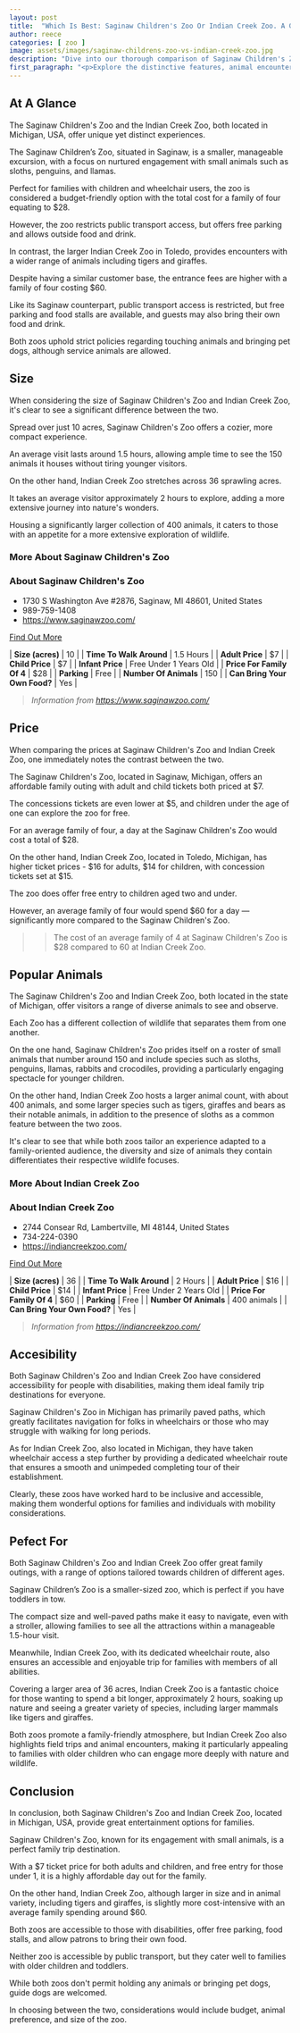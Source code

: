 ```yaml
---
layout: post
title:  "Which Is Best: Saginaw Children's Zoo Or Indian Creek Zoo. A Guide To Which Is The Best Zoo In Michigan, USA"
author: reece
categories: [ zoo ]
image: assets/images/saginaw-childrens-zoo-vs-indian-creek-zoo.jpg
description: "Dive into our thorough comparison of Saginaw Children's Zoo and Indian Creek Zoo. Discover the varied animal species, unique features, educational programs, and visitor experiences that make these zoos worth a visit."
first_paragraph: "<p>Explore the distinctive features, animal encounters, accessibility, and family-friendly experiences at two notable zoos located in the state of Michigan: Saginaw Children's Zoo in Saginaw and Indian Creek Zoo in Toledo.</p><p>We delve into each zoo's unique offerings, from small animal interactions to engaging field trips, studying both affordability and convenience factors, like parking and food options.</p><p>This comprehensive comparison provides you with all the necessary details to plan an amazing trip to either, or even both, of these Michigan-based zoos.</p>"
---
```


<div class="overview" markdown="1"> 

## At A Glance 

The Saginaw Children's Zoo and the Indian Creek Zoo, both located in Michigan, USA, offer unique yet distinct experiences. 

The Saginaw Children’s Zoo, situated in Saginaw, is a smaller, manageable excursion, with a focus on nurtured engagement with small animals such as sloths, penguins, and llamas. 

Perfect for families with children and wheelchair users, the zoo is considered a budget-friendly option with the total cost for a family of four equating to $28. 

However, the zoo restricts public transport access, but offers free parking and allows outside food and drink. 

In contrast, the larger Indian Creek Zoo in Toledo, provides encounters with a wider range of animals including tigers and giraffes. 

Despite having a similar customer base, the entrance fees are higher with a family of four costing $60. 

Like its Saginaw counterpart, public transport access is restricted, but free parking and food stalls are available, and guests may also bring their own food and drink. 

Both zoos uphold strict policies regarding touching animals and bringing pet dogs, although service animals are allowed.

</div>
    
    

## Size 

When considering the size of Saginaw Children's Zoo and Indian Creek Zoo, it's clear to see a significant difference between the two. 

Spread over just 10 acres, Saginaw Children's Zoo offers a cozier, more compact experience. 

An average visit lasts around 1.5 hours, allowing ample time to see the 150 animals it houses without tiring younger visitors. 

On the other hand, Indian Creek Zoo stretches across 36 sprawling acres. 

It takes an average visitor approximately 2 hours to explore, adding a more extensive journey into nature's wonders. 

Housing a significantly larger collection of 400 animals, it caters to those with an appetite for a more extensive exploration of wildlife.
<div class="overview" markdown="1" id="wyntk-saginaw-childrens-zoo"> 

### More About Saginaw Children's Zoo

<div class="find-out-more" markdown="1">

### About Saginaw Children's Zoo

- 1730 S Washington Ave #2876, Saginaw, MI 48601, United States
- 989-759-1408
- <a href="https://www.saginawzoo.com/">https://www.saginawzoo.com/</a>



<a class="subscribe btn" href="https://www.saginawzoo.com/">Find Out More</a>

</div>


    

| **Size (acres)** | 10 |
| **Time To Walk Around** | 1.5 Hours |
| **Adult Price** | $7 |
| **Child Price** | $7 |
| **Infant Price** | Free Under 1 Years Old |
| **Price For Family Of 4** | $28 |
| **Parking** | Free |
| **Number Of Animals** | 150 |
| **Can Bring Your Own Food?** | Yes |


> *Information from https://www.saginawzoo.com/* 



</div>



## Price 

When comparing the prices at Saginaw Children's Zoo and Indian Creek Zoo, one immediately notes the contrast between the two. 

The Saginaw Children's Zoo, located in Saginaw, Michigan, offers an affordable family outing with adult and child tickets both priced at $7. 

The concessions tickets are even lower at $5, and children under the age of one can explore the zoo for free. 

For an average family of four, a day at the Saginaw Children's Zoo would cost a total of $28. 

On the other hand, Indian Creek Zoo, located in Toledo, Michigan, has higher ticket prices - $16 for adults, $14 for children, with concession tickets set at $15. 

The zoo does offer free entry to children aged two and under. 

However, an average family of four would spend $60 for a day —significantly more compared to the Saginaw Children's Zoo.

>> The cost of an average family of 4 at Saginaw Children's Zoo is $28 compared to 60 at Indian Creek Zoo.



## Popular Animals 

The Saginaw Children's Zoo and Indian Creek Zoo, both located in the state of Michigan, offer visitors a range of diverse animals to see and observe. 

Each Zoo has a different collection of wildlife that separates them from one another. 

On the one hand, Saginaw Children's Zoo prides itself on a roster of small animals that number around 150 and include species such as sloths, penguins, llamas, rabbits and crocodiles, providing a particularly engaging spectacle for younger children. 

On the other hand, Indian Creek Zoo hosts a larger animal count, with about 400 animals, and some larger species such as tigers, giraffes and bears as their notable animals, in addition to the presence of sloths as a common feature between the two zoos. 

It's clear to see that while both zoos tailor an experience adapted to a family-oriented audience, the diversity and size of animals they contain differentiates their respective wildlife focuses.
<div class="overview" markdown="1"id="wyntk-indian-creek-zoo"> 

### More About Indian Creek Zoo

<div class="find-out-more" markdown="1">

### About Indian Creek Zoo

- 2744 Consear Rd, Lambertville, MI 48144, United States
- 734-224-0390
- <a href="https://indiancreekzoo.com/">https://indiancreekzoo.com/</a>



<a class="subscribe btn" href="https://indiancreekzoo.com/">Find Out More</a>

</div>


    

| **Size (acres)** | 36 |
| **Time To Walk Around** | 2 Hours |
| **Adult Price** | $16 |
| **Child Price** | $14 |
| **Infant Price** | Free Under 2 Years Old |
| **Price For Family Of 4** | $60 |
| **Parking** | Free |
| **Number Of Animals** | 400 animals |
| **Can Bring Your Own Food?** | Yes |


> *Information from https://indiancreekzoo.com/* 



</div>



## Accesibility 

Both Saginaw Children's Zoo and Indian Creek Zoo have considered accessibility for people with disabilities, making them ideal family trip destinations for everyone. 

Saginaw Children's Zoo in Michigan has primarily paved paths, which greatly facilitates navigation for folks in wheelchairs or those who may struggle with walking for long periods. 

As for Indian Creek Zoo, also located in Michigan, they have taken wheelchair access a step further by providing a dedicated wheelchair route that ensures a smooth and unimpeded completing tour of their establishment. 

Clearly, these zoos have worked hard to be inclusive and accessible, making them wonderful options for families and individuals with mobility considerations.

## Pefect For 

Both Saginaw Children's Zoo and Indian Creek Zoo offer great family outings, with a range of options tailored towards children of different ages. 

Saginaw Children’s Zoo is a smaller-sized zoo, which is perfect if you have toddlers in tow. 

The compact size and well-paved paths make it easy to navigate, even with a stroller, allowing families to see all the attractions within a manageable 1.5-hour visit. 

Meanwhile, Indian Creek Zoo, with its dedicated wheelchair route, also ensures an accessible and enjoyable trip for families with members of all abilities. 

Covering a larger area of 36 acres, Indian Creek Zoo is a fantastic choice for those wanting to spend a bit longer, approximately 2 hours, soaking up nature and seeing a greater variety of species, including larger mammals like tigers and giraffes. 

Both zoos promote a family-friendly atmosphere, but Indian Creek Zoo also highlights field trips and animal encounters, making it particularly appealing to families with older children who can engage more deeply with nature and wildlife.

## Conclusion 

In conclusion, both Saginaw Children's Zoo and Indian Creek Zoo, located in Michigan, USA, provide great entertainment options for families. 

Saginaw Children's Zoo, known for its engagement with small animals, is a perfect family trip destination. 

With a $7 ticket price for both adults and children, and free entry for those under 1, it is a highly affordable day out for the family. 

On the other hand, Indian Creek Zoo, although larger in size and in animal variety, including tigers and giraffes, is slightly more cost-intensive with an average family spending around $60. 

Both zoos are accessible to those with disabilities, offer free parking, food stalls, and allow patrons to bring their own food. 

Neither zoo is accessible by public transport, but they cater well to families with older children and toddlers. 

While both zoos don't permit holding any animals or bringing pet dogs, guide dogs are welcomed. 

In choosing between the two, considerations would include budget, animal preference, and size of the zoo.